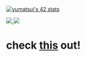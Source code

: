  [![yumatsui's 42 stats](https://badge.mediaplus.ma/colorfulwaves/yumatsui)](https://github.com/oakoudad/badge42)
 
 <p align="leading">
  <a href="https://skillicons.dev">
    <img src="https://skillicons.dev/icons?i=c,cpp,androidstudio,kotlin,python,html,css,js,react" />
   <img src="https://skillicons.dev/icons?i=bootstrap,figma,blender,aws,docker,firebase,nginx,wordpress,github" />
  </a>
</p>

# check [this](https://yuma.poco-vision.com) out! 
